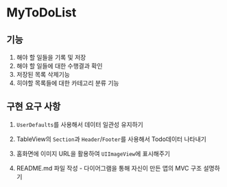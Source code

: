 # MyToDoList


## 기능

1. 해야 할 일들을 기록 및 저장
2. 해야 할 일들에 대한 수행결과 확인
3. 저장된 목록 삭제기능
4. 히야할 목록들에 대한 카테고리 분류 기능

## 구현 요구 사항

1. `UserDefaults`를 사용해서 데이터 일관성 유지하기
  
2. TableView의 `Section`과 `Header`/`Footer`를 사용해서 Todo데이터 나타내기

3. 홈화면에 이미지 URL을 활용하여 `UIImageView`에 표시해주기
          
4. README.md 파일 작성 - 다이어그램을 통해 자신이 만든 앱의 MVC 구조 설명하기
    

